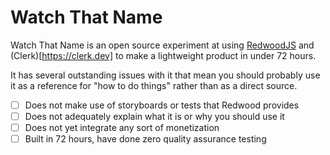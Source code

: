 # Watch That Name

Watch That Name is an open source experiment at using [RedwoodJS](https://redwoodjs.com) and (Clerk)[https://clerk.dev] to make a lightweight product in under 72 hours.

It has several outstanding issues with it that mean you should probably use it as a reference for "how to do things" rather than as a direct source.

- [ ] Does not make use of storyboards or tests that Redwood provides
- [ ] Does not adequately explain what it is or why you should use it
- [ ] Does not yet integrate any sort of monetization
- [ ] Built in 72 hours, have done zero quality assurance testing
